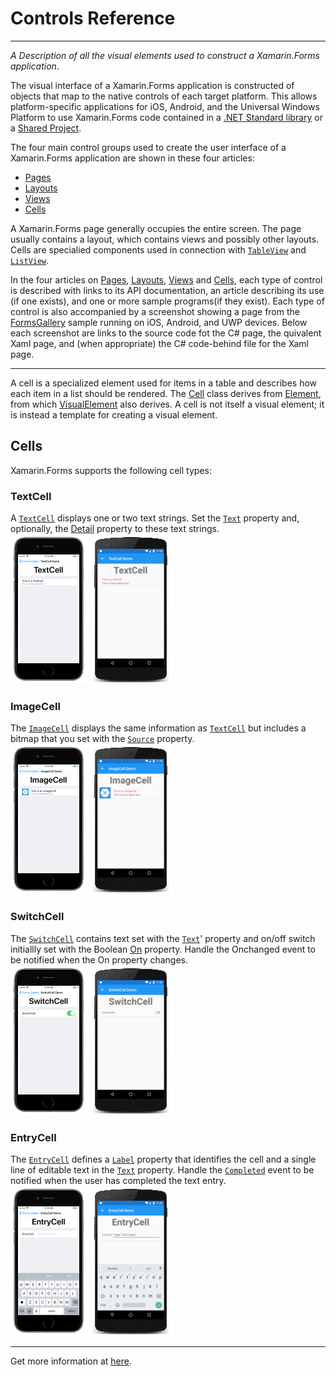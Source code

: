 # Controls Reference

<hr/>

_A Description of all the visual elements used to construct a Xamarin.Forms application_.

The visual interface of a Xamarin.Forms application is constructed of objects that map to the native controls of each target platform. This allows platform-specific applications for iOS, Android, and the Universal Windows Platform to use Xamarin.Forms code contained in a [.NET Standard library](https://docs.microsoft.com/en-us/xamarin/cross-platform/app-fundamentals/net-standard) or a [Shared Project](https://docs.microsoft.com/en-us/xamarin/cross-platform/app-fundamentals/shared-projects).

The four main control groups used to create the user interface of a Xamarin.Forms application are shown in these four articles:

- [Pages](https://docs.microsoft.com/en-us/xamarin/xamarin-forms/user-interface/controls/pages)
- [Layouts](https://docs.microsoft.com/en-us/xamarin/xamarin-forms/user-interface/controls/layouts)
- [Views](https://docs.microsoft.com/en-us/xamarin/xamarin-forms/user-interface/controls/views)
- [Cells](https://docs.microsoft.com/en-us/xamarin/xamarin-forms/user-interface/controls/cells)

A Xamarin.Forms page generally occupies the entire screen. The page usually contains a layout, which contains views and possibly other layouts. Cells are specialied components used in connection with [`TableView`](https://docs.microsoft.com/en-us/xamarin/xamarin-forms/user-interface/controls/views#tableView) and [`ListView`](https://docs.microsoft.com/en-us/xamarin/xamarin-forms/user-interface/controls/views#listView).

In the four articles on [Pages](https://docs.microsoft.com/en-us/xamarin/xamarin-forms/user-interface/controls/pages), [Layouts](https://docs.microsoft.com/en-us/xamarin/xamarin-forms/user-interface/controls/layouts), [Views](https://docs.microsoft.com/en-us/xamarin/xamarin-forms/user-interface/controls/views) and [Cells](https://docs.microsoft.com/en-us/xamarin/xamarin-forms/user-interface/controls/cells), each type of control is described with links to its API documentation, an article describing its use (if one exists), and one or more sample programs(if they exist). Each type of control is also accompanied by a screenshot showing a page from the [FormsGallery](https://developer.xamarin.com/samples/FormsGallery/) sample running on iOS, Android, and UWP devices. Below each screenshot are links to the source code fot the C# page, the quivalent Xaml page, and (when appropriate) the C# code-behind file for the Xaml page.

<hr/>

A cell is a specialized element used for items in a table and describes how each item in a list should be rendered. The [Cell](https://docs.microsoft.com/en-us/dotnet/api/xamarin.forms.cell) class derives from [Element](https://docs.microsoft.com/en-us/dotnet/api/xamarin.forms.element), from which [VisualElement](https://docs.microsoft.com/en-us/dotnet/api/xamarin.forms.element) also derives. A cell is not itself a visual element; it is instead a template for creating a visual element.

## Cells

Xamarin.Forms supports the following cell types:

### TextCell

A [`TextCell`](https://docs.microsoft.com/en-us/dotnet/api/xamarin.forms.textcell) displays one or two text strings. Set the [`Text`](https://docs.microsoft.com/en-us/dotnet/api/xamarin.forms.textcell.text#Xamarin_Forms_TextCell_Text) property and, optionally, the [Detail](https://docs.microsoft.com/en-us/dotnet/api/xamarin.forms.textcell.detail#Xamarin_Forms_TextCell_Detail) property to these text strings.
![Text Cell](img/textcell.png)

### ImageCell

The [`ImageCell`](https://docs.microsoft.com/en-us/dotnet/api/xamarin.forms.imagecell) displays the same information as [`TextCell`](https://docs.microsoft.com/en-us/xamarin/xamarin-forms/user-interface/controls/cells#textCell) but includes a bitmap that you set with the [`Source`](https://docs.microsoft.com/en-us/dotnet/api/xamarin.forms.image.source#Xamarin_Forms_Image_Source) property.
![Image Cell](img/imagecell.png)

### SwitchCell

The [`SwitchCell`](https://docs.microsoft.com/en-us/dotnet/api/xamarin.forms.switchcell) contains text set with the [`Text`](https://docs.microsoft.com/en-us/dotnet/api/xamarin.forms.switchcell)' property and on/off switch initiallly set with the Boolean [On](https://docs.microsoft.com/en-us/dotnet/api/xamarin.forms.switchcell.on#Xamarin_Forms_SwitchCell_On) property. Handle the Onchanged event to be notified when the On property changes.
![SwitchCell](img/switchcell.png)

### EntryCell

The [`EntryCell`](https://docs.microsoft.com/en-us/dotnet/api/xamarin.forms.entrycell) defines a [`Label`](https://docs.microsoft.com/en-us/dotnet/api/xamarin.forms.entrycell.label#Xamarin_Forms_EntryCell_Label) property that identifies the cell and a single line of editable text in the [`Text`](https://docs.microsoft.com/en-us/dotnet/api/xamarin.forms.entrycell.text#Xamarin_Forms_EntryCell_Text) property. Handle the [`Completed`](https://docs.microsoft.com/en-us/dotnet/api/xamarin.forms.entrycell.completed) event to be notified when the user has completed the text entry.
![EntryCell](img/entrycell.png)

<hr/>

Get more information at [here](https://docs.microsoft.com/en-us/xamarin/xamarin-forms/user-interface/controls/index).

